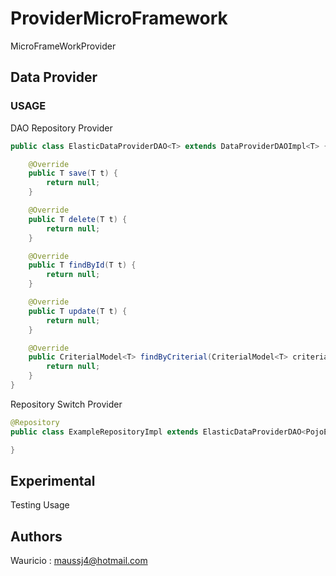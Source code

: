 # ProviderMicroFramework
MicroFrameWorkProvider

## Data Provider

### USAGE
DAO Repository Provider

```java
public class ElasticDataProviderDAO<T> extends DataProviderDAOImpl<T> {

    @Override
    public T save(T t) {
        return null;
    }

    @Override
    public T delete(T t) {
        return null;
    }

    @Override
    public T findById(T t) {
        return null;
    }

    @Override
    public T update(T t) {
        return null;
    }

    @Override
    public CriterialModel<T> findByCriterial(CriterialModel<T> criterialModel) {
        return null;
    }
}
```

Repository Switch Provider

```java
@Repository
public class ExampleRepositoryImpl extends ElasticDataProviderDAO<PojoExample> implements ExampleRepository {

}
```



## Experimental
Testing Usage


## Authors
Wauricio : maussj4@hotmail.com



